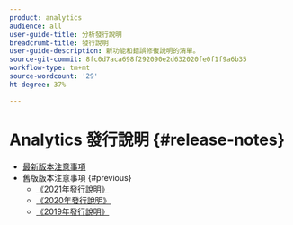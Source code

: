 ```yaml
---
product: analytics
audience: all
user-guide-title: 分析發行說明
breadcrumb-title: 發行說明
user-guide-description: 新功能和錯誤修復說明的清單。
source-git-commit: 8fc0d7aca698f292090e2d632020fe0f1f9a6b35
workflow-type: tm+mt
source-wordcount: '29'
ht-degree: 37%

---
```



# Analytics 發行說明 {#release-notes}

+ [最新版本注意事項](latest.md)
+ 舊版版本注意事項 {#previous}
   + [《2021年發行說明》](2021.md)
   + [《2020年發行說明》](2020.md)
   + [《2019年發行說明》](2019-earlier.md)
